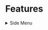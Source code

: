 # Features



<details>

<summary>Side Menu</summary>

This player has the side menu feature like share, download and etc based input config provided.\
\
****![](../../../../../.gitbook/assets/videoPlayerV2SideMenu.png)

*   **Share**: \
    &#x20;This share feature is used to help share content link. and the default value is true.\


    sample config to enable is\
    ****&#x20;

    ```
    "config": { 
        "sideMenu": { 
          "showShare": true, // show/hide share button in side menu. default value is false     
        }
    }
    ```

    \
    ![](../../../../../.gitbook/assets/videoPlayerV2Share.png)\


<!---->

*   **Download**\
    ****This download feature helps to download content and the default value is true.\


    sample config to enable is\
    **** &#x20;

    ```
    "config": {
         "sideMenu": {      
          "showDownload": true, // show/hide download button in side menu. default value is true  
        }
    }
    ```

    ****\
    ****![](../../../../../.gitbook/assets/videoPlayerV2Download.png)

</details>
